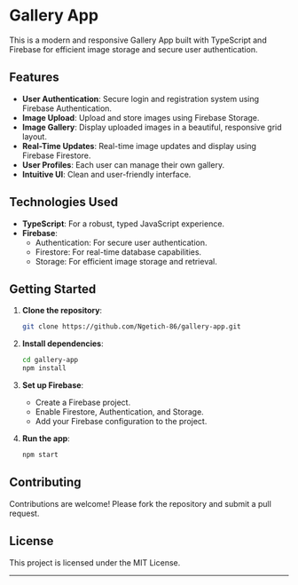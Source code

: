 # Gallery App

This is a modern and responsive Gallery App built with TypeScript and Firebase for efficient image storage and secure user authentication.

## Features

- **User Authentication**: Secure login and registration system using Firebase Authentication.
- **Image Upload**: Upload and store images using Firebase Storage.
- **Image Gallery**: Display uploaded images in a beautiful, responsive grid layout.
- **Real-Time Updates**: Real-time image updates and display using Firebase Firestore.
- **User Profiles**: Each user can manage their own gallery.
- **Intuitive UI**: Clean and user-friendly interface.

## Technologies Used

- **TypeScript**: For a robust, typed JavaScript experience.
- **Firebase**: 
  - Authentication: For secure user authentication.
  - Firestore: For real-time database capabilities.
  - Storage: For efficient image storage and retrieval.

## Getting Started

1. **Clone the repository**:
   ```sh
   git clone https://github.com/Ngetich-86/gallery-app.git
   ```

2. **Install dependencies**:
   ```sh
   cd gallery-app
   npm install
   ```

3. **Set up Firebase**:
   - Create a Firebase project.
   - Enable Firestore, Authentication, and Storage.
   - Add your Firebase configuration to the project.

4. **Run the app**:
   ```sh
   npm start
   ```

## Contributing

Contributions are welcome! Please fork the repository and submit a pull request.

## License

This project is licensed under the MIT License.

---
